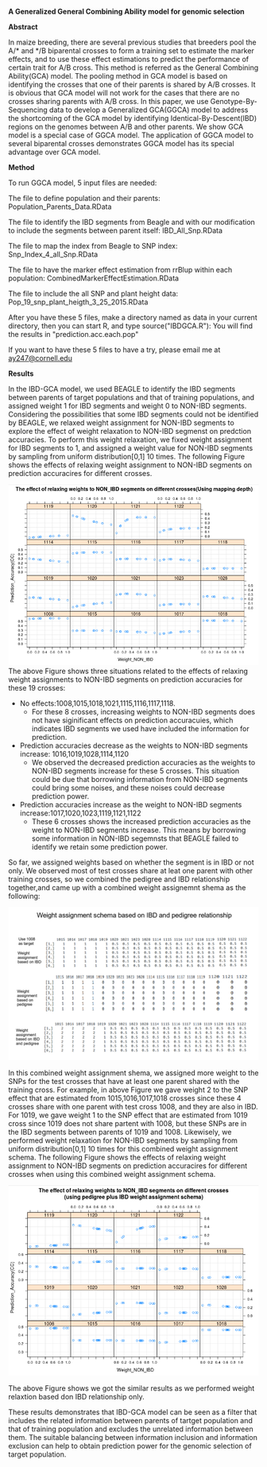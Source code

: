 **A Generalized General Combining Ability model for genomic selection**

**Abstract**

In maize breeding, there are several previous studies that breeders pool the A/* and */B biparental crosses to form a training set to estimate the marker effects, and to use these effect estimations to predict the performance of certain trait for A/B cross. This method is referred as the General Combining Ability(GCA) model. The pooling method in GCA model is based on identifying the crosses that one of their parents is shared by A/B crosses. It is obvious that GCA model will not work for the cases that there are no crosses sharing parents with A/B cross. In this paper, we use Genotype-By-Sequencing data to develop a Generalized GCA(GGCA) model to address the shortcoming of the GCA model by identifying Identical-By-Descent(IBD) regions on the genomes between A/B and other parents. We show GCA model is a special case of GGCA model. The application of GGCA model to several biparental crosses demonstrates  GGCA model has its special advantage over GCA model. 

**Method**

To run GGCA model, 5 input files are needed:

The file to define population and their parents:
Population_Parents_Data.RData

The file to identify the IBD segments from Beagle and with our modification to include the segments between parent itself: 
IBD_All_Snp.RData

The file to map the index from Beagle to SNP index: 
Snp_Index_4_all_Snp.RData

The file to have the marker effect estimation from rrBlup within each population:
CombinedMarkerEffectEstimation.RData

The file to include the all SNP and plant height data:
Pop_19_snp_plant_heigth_3_25_2015.RData


After you have these 5 files, make a directory named as data in your current directory, then you can start R, and type source("IBDGCA.R"): 
You will find the results in "prediction.acc.each.pop"

If you want to have these 5 files to have a try, please email me at ay247@cornell.edu

**Results**

In the IBD-GCA model, we used BEAGLE to identify the IBD segments between parents of target populations and that of training populations, and assigned weight 1 for IBD segments and weight 0 to NON-IBD segments. Considering the possibilities that some IBD segments could not be identified by BEAGLE, we relaxed weight assignment for NON-IBD segments to explore the effect of weight relaxation to NON-IBD segmenst on predction accuracies. To perform this weight relaxation, we fixed weight assignment for IBD segments to 1, and assigned a weight value for NON-IBD segments by sampling from uniform distribution[0,1] 10 times. The following Figure shows the effects of relaxing weight assignment to NON-IBD segments on prediction accuracires for different crosses.

![Image of Yaktocat](/Relax_NON_IBD_based_on_mapping_depth_2.png)
The above Figure shows three situations related to the effects of relaxing weight assignments to NON-IBD segments on prediction accuracies for these 19 crosses: 
* No effects:1008,1015,1018,1021,1115,1116,1117,1118. 
  * For these 8 crosses, increasing weights to NON-IBD segments does not have siginificant effects on prediction accuracuies, which indicates IBD segments we used have included the information for prediction.  
* Prediction accuracies decrease as the weights to NON-IBD segments increase: 1016,1019,1028,1114,1120
  * We observed the decreased prediction accuracies as the weights to NON-IBD segments increase for these 5 crosses. This situation could be due that borrowing information from NON-IBD segments could bring some noises, and these noises  could decrease prediction power.
* Prediction accuracies increase as the weight to NON-IBD segments increase:1017,1020,1023,1119,1121,1122
  * These 6 crosses shows the increased prediction accuracies as the weight to NON-IBD segments increase. This means by borrowing some information in NON-IBD segemnsts that BEAGLE failed to identify we retain some prediction power.

So far, we assigned weights based on whether the segment is in IBD or not only. We observed most of test crosses share at leat one parent with other training crosses, so we combined the pedigree and IBD relationship together,and came up with a combined weight assignemnt shema as the following:

![Image of Yaktocat](/Ped_Plus_IBD.png)

In this combined weight assignment shema, we assigned more weight to the SNPs for the test crosses that have at least one parent shared with the training cross. For example, in above Figure we gave weight 2 to the SNP effect that  are estimated from 1015,1016,1017,1018 crosses since these 4 crosses share with one parent with test cross 1008, and they are also in IBD. For 1019, we gave weight 1 to the SNP effect that are estimated from 1019 cross since 1019 does not share partent with 1008, but these SNPs are in the IBD segments between parents of 1019 and 1008. Likewisely, we  performed weight relaxation for NON-IBD segments by sampling from uniform distribution[0,1] 10 times for this combined weight assignment schema. The following Figure shows the effects of relaxing weight assignment to NON-IBD segments on prediction accuracires for different crosses when using this combined weight assignment schema.

![Image of Yaktocat](/Results_Ped_Plus_IBD.png)

The above Figure shows we got the similar results as we performed weight relaxtion based don IBD relationship only.

These results demonstrates that IBD-GCA model can be seen as a filter that includes the related information between parents of tartget population and that of training population and excludes the unrelated information between them. The suitable balancing between information inclusion and information exclusion can help to obtain prediction power for the genomic selection of target population.
